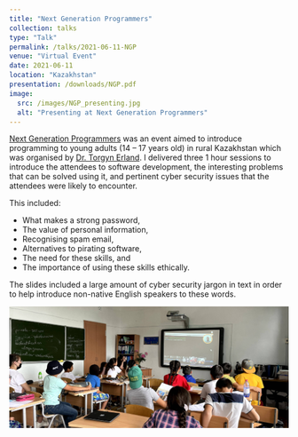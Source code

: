 ```yaml
---
title: "Next Generation Programmers"
collection: talks
type: "Talk"
permalink: /talks/2021-06-11-NGP
venue: "Virtual Event"
date: 2021-06-11
location: "Kazakhstan"
presentation: /downloads/NGP.pdf
image:
  src: /images/NGP_presenting.jpg
  alt: "Presenting at Next Generation Programmers"
---
```


[Next Generation Programmers](https://torgyn.github.io/nextgenprog/) was an event aimed to introduce programming to young adults (14 &ndash; 17 years old) in rural Kazakhstan which was organised by [Dr. Torgyn Erland](https://www.linkedin.com/in/torgyn/). I delivered three 1 hour sessions to introduce the attendees to software development, the interesting problems that can be solved using it, and pertinent cyber security issues that the attendees were likely to encounter.
<!-- readmore -->
This included:
 - What makes a strong password,
 - The value of personal information,
 - Recognising spam email,
 - Alternatives to pirating software,
 - The need for these skills, and
 - The importance of using these skills ethically.

The slides included a large amount of cyber security jargon in text in order to help introduce non-native English speakers to these words.

![Giving Presentation](/images/NGP_IMG_1176.jpg)
